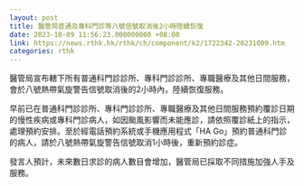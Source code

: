 ```yaml
---
layout: post
title: 醫管局普通及專科門診等八號信號取消後2小時陸續恢復
date: 2023-10-09 11:56:23.000000000 +08:00
link: https://news.rthk.hk/rthk/ch/component/k2/1722342-20231009.htm
categories: rthk
---
```


醫管局宣布轄下所有普通科門診診所、專科門診診所、專職醫療及其他日間服務，會於八號熱帶氣旋警告信號取消後的2小時內，陸續恢復服務。

早前已在普通科門診診所、專科門診診所、專職醫療及其他日間服務預約覆診日期的慢性疾病或專科門診病人，如因颱風影響而未能應診，請依照覆診紙上的指示，處理預約安排。至於經電話預約系統或手機應用程式「HA Go」預約普通科門診的病人，請於八號熱帶氣旋警告信號取消1小時後，重新預約診症。

發言人預計，未來數日求診的病人數目會增加，醫管局已採取不同措施加強人手及服務。
